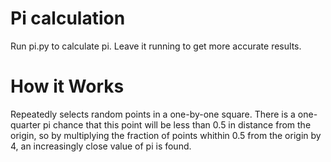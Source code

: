 # Pi calculation
Run pi.py to calculate pi. Leave it running to get more accurate results.

# How it Works
Repeatedly selects random points in a one-by-one square. There is a one-quarter pi chance that this point will be less than 0.5 in distance from the origin, so by multiplying the fraction of points whithin 0.5 from the origin by 4, an increasingly close value of pi is found.
